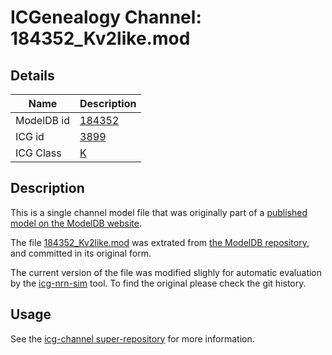 # ICGenealogy Channel: 184352\_Kv2like.mod

## Details

Name | Description
---- | -----------
ModelDB id | [184352](http://senselab.med.yale.edu/ModelDB/ShowModel.cshtml?model=184352)
ICG id | [3899](http://icg.neurotheory.ox.ac.uk/channels/1/3899)
ICG Class | [K](http://icg.neurotheory.ox.ac.uk/channels/1)

## Description

This is a single channel model file that was originally part of a [published model on the ModelDB website](http://senselab.med.yale.edu/mModelDB/ShowModel.cshtml?model=184352).


The file [184352\_Kv2like.mod](184352_Kv2like.mod) was extrated from [the ModelDB repository](http://senselab.med.yale.edu/ModelDB/ShowModel.cshtml?model=184352), and committed in its original form.

The current version of the file was modified slighly for automatic evaluation by the [icg-nrn-sim](https://github.com/icgenealogy/icg-nrn-sim) tool. To find the original please check the git history.


## Usage

See the [icg-channel super-repository](https://github.com/icgenealogy/icg-channels) for more information.